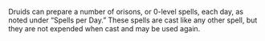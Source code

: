 Druids can prepare a number of orisons, or 0-level spells, each day, as noted under “Spells per Day.” These spells are cast like any other spell, but they are not expended when cast and may be used again.